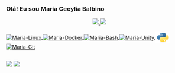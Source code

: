 ### Olá! Eu sou Maria Cecylia Balbino


<div align="center">
  <a href="https://github.com/McBalbino">
  <img height="180em" src="https://github-readme-stats.vercel.app/api?username=McBalbino&show_icons=true&theme=gotham&include_all_commits=true&count_private=true"/>
  <img height="180em" src="https://github-readme-stats.vercel.app/api/top-langs/?username=McBalbino&layout=compact&langs_count=7&theme=gotham"/>
</div>
<div style="display: inline_block"><br>
  <img align="center" alt="Maria-Linux" height="30" width="40" src="https://cdn.jsdelivr.net/gh/devicons/devicon/icons/linux/linux-original.svg"">
  <img align="center" alt="Maria-Docker" height="30" width="40" src="https://cdn.jsdelivr.net/gh/devicons/devicon/icons/docker/docker-original.svg">
  <img align="center" alt="Maria-Bash" height="30" width="40" src="https://cdn.jsdelivr.net/gh/devicons/devicon/icons/bash/bash-plain.svg">  
  <img align="center" alt="Maria-Unity" height="30" width="40" src="https://cdn.jsdelivr.net/gh/devicons/devicon/icons/unity/unity-original.svg">
  <img align="center" alt="Maria-Python" height="30" width="40" src="https://raw.githubusercontent.com/devicons/devicon/master/icons/python/python-original.svg">
  <img align="center" alt="Maria-Git" height="30" width="40" src="https://cdn.jsdelivr.net/gh/devicons/devicon/icons/git/git-plain.svg">
</div>

   ##
 
<div> 
 <a href = "mailto:cecyliasb@gmail.com"><img src="https://img.shields.io/badge/-Gmail-%23333?style=for-the-badge&logo=gmail&logoColor=white" target="_blank"></a>
 <a href="https://www.linkedin.com/in/maria-cecylia-s-balbino-a38b08201/" target="_blank"><img src="https://img.shields.io/badge/-LinkedIn-%230077B5?style=for-the-badge&logo=linkedin&logoColor=white" target="_blank"></a> 
 
 
</div>
  
